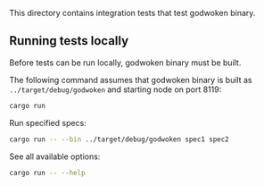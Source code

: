 This directory contains integration tests that test godwoken binary.

## Running tests locally
Before tests can be run locally, godwoken binary must be built.

The following command assumes that godwoken binary is built as `../target/debug/godwoken` and starting node on port 8119:

```bash
cargo run
```

Run specified specs:

```bash
cargo run -- --bin ../target/debug/godwoken spec1 spec2
```

See all available options:

```bash
cargo run -- --help
```

